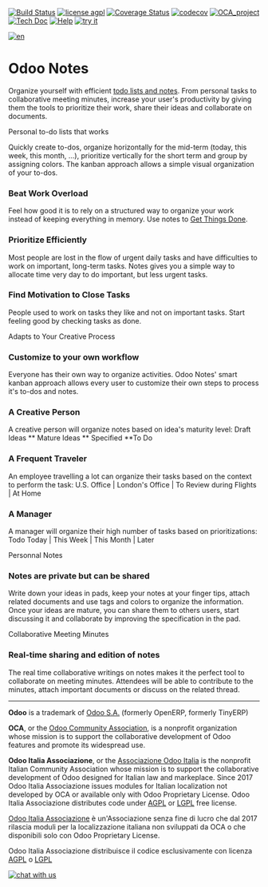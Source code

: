[![Build Status](https://travis-ci.org/Odoo-Italia-Associazione/OCB.svg?branch=8.0)](https://travis-ci.org/Odoo-Italia-Associazione/OCB)
[![license agpl](https://img.shields.io/badge/licence-AGPL--3-blue.svg)](http://www.gnu.org/licenses/agpl-3.0.html)
[![Coverage Status](https://coveralls.io/repos/github/Odoo-Italia-Associazione/OCB/badge.svg?branch=8.0)](https://coveralls.io/github/Odoo-Italia-Associazione/OCB?branch=8.0)
[![codecov](https://codecov.io/gh/Odoo-Italia-Associazione/OCB/branch/8.0/graph/badge.svg)](https://codecov.io/gh/Odoo-Italia-Associazione/OCB/branch/8.0)
[![OCA_project](http://www.zeroincombenze.it/wp-content/uploads/ci-ct/prd/button-oca-8.svg)](https://github.com/OCA/OCB/tree/8.0)
[![Tech Doc](http://www.zeroincombenze.it/wp-content/uploads/ci-ct/prd/button-docs-8.svg)](http://wiki.zeroincombenze.org/en/Odoo/8.0/dev)
[![Help](http://www.zeroincombenze.it/wp-content/uploads/ci-ct/prd/button-help-8.svg)](http://wiki.zeroincombenze.org/en/Odoo/8.0/man/)
[![try it](http://www.zeroincombenze.it/wp-content/uploads/ci-ct/prd/button-try-it-8.svg)](https://erp8.zeroincombenze.it)


[![en](http://www.shs-av.com/wp-content/en_US.png)](http://wiki.zeroincombenze.org/it/Odoo/7.0/man)

Odoo Notes
==========

Organize yourself with efficient <a href="https://www.odoo.com/page/notes">todo lists and notes</a>.
From personal tasks to collaborative meeting minutes, increase your user's
productivity by giving them the tools to prioritize their work, share their
ideas and collaborate on documents.

Personal to-do lists that works

Quickly create to-dos, organize horizontally for the mid-term (today, this week, this month, ...), prioritize vertically for the short term and group by assigning colors. The kanban approach allows a simple visual organization of your to-dos.

### Beat Work Overload

Feel how good it is to rely on a structured way to organize your work instead of keeping everything in memory. Use notes to [Get Things Done](http://en.wikipedia.org/wiki/Getting_Things_Done).

### Prioritize Efficiently

Most people are lost in the flow of urgent daily tasks and have difficulties to work on important, long-term tasks. Notes gives you a simple way to allocate time very day to do important, but less urgent tasks.

### Find Motivation to Close Tasks

People used to work on tasks they like and not on important tasks. Start feeling good by checking tasks as done.

Adapts to Your Creative Process

### Customize to your own workflow

Everyone has their own way to organize activities. Odoo Notes' smart kanban approach allows every user to customize their own steps to process it's to-dos and notes.

### A Creative Person

A creative person will organize notes based on idea's maturity level: Draft Ideas ** Mature Ideas ** Specified **To Do

### A Frequent Traveler

An employee travelling a lot can organize their tasks based on the context to perform the task: U.S. Office | London's Office | To Review during Flights | At Home

### A Manager

A manager will organize their high number of tasks based on prioritizations: Todo Today | This Week | This Month | Later

Personnal Notes

### Notes are private but can be shared

Write down your ideas in pads, keep your notes at your finger tips, attach related documents and use tags and colors to organize the information. Once your ideas are mature, you can share them to others users, start discussing it and collaborate by improving the specification in the pad.

Collaborative Meeting Minutes

### Real-time sharing and edition of notes

The real time collaborative writings on notes makes it the perfect tool to collaborate on meeting minutes. Attendees will be able to contribute to the minutes, attach important documents or discuss on the related thread.

[//]: # (copyright)

----

**Odoo** is a trademark of [Odoo S.A.](https://www.odoo.com/) (formerly OpenERP, formerly TinyERP)

**OCA**, or the [Odoo Community Association](http://odoo-community.org/), is a nonprofit organization whose
mission is to support the collaborative development of Odoo features and
promote its widespread use.

**Odoo Italia Associazione**, or the [Associazione Odoo Italia](https://www.odoo-italia.org/)
is the nonprofit Italian Community Association whose mission
is to support the collaborative development of Odoo designed for Italian law and markeplace.
Since 2017 Odoo Italia Associazione issues modules for Italian localization not developed by OCA
or available only with Odoo Proprietary License.
Odoo Italia Associazione distributes code under [AGPL](https://www.gnu.org/licenses/agpl-3.0.html) or [LGPL](https://www.gnu.org/licenses/lgpl.html) free license.

[Odoo Italia Associazione](https://www.odoo-italia.org/) è un'Associazione senza fine di lucro
che dal 2017 rilascia moduli per la localizzazione italiana non sviluppati da OCA
o che disponibili solo con Odoo Proprietary License.

Odoo Italia Associazione distribuisce il codice esclusivamente con licenza [AGPL](https://www.gnu.org/licenses/agpl-3.0.html) o [LGPL](https://www.gnu.org/licenses/lgpl.html)

[//]: # (end copyright)



[![chat with us](https://www.shs-av.com/wp-content/chat_with_us.gif)](https://tawk.to/85d4f6e06e68dd4e358797643fe5ee67540e408b)
